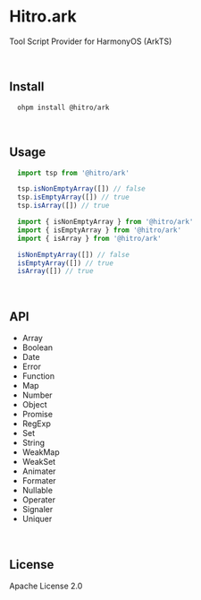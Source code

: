 # Hitro.ark

Tool Script Provider for HarmonyOS (ArkTS)

<br/>

## Install

```shell
  ohpm install @hitro/ark
```

<br/>

## Usage

```typescript
  import tsp from '@hitro/ark'

  tsp.isNonEmptyArray([]) // false
  tsp.isEmptyArray([]) // true
  tsp.isArray([]) // true
```

```typescript
  import { isNonEmptyArray } from '@hitro/ark'
  import { isEmptyArray } from '@hitro/ark'
  import { isArray } from '@hitro/ark'

  isNonEmptyArray([]) // false
  isEmptyArray([]) // true
  isArray([]) // true
```

<br/>

## API

- Array
- Boolean
- Date
- Error
- Function
- Map
- Number
- Object
- Promise
- RegExp
- Set
- String
- WeakMap
- WeakSet
- Animater
- Formater
- Nullable
- Operater
- Signaler
- Uniquer

<br/>

## License

Apache License 2.0

